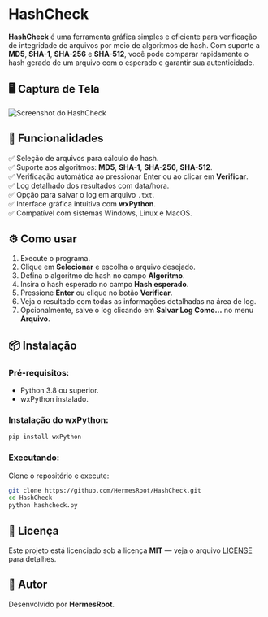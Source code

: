 # HashCheck

**HashCheck** é uma ferramenta gráfica simples e eficiente para verificação de integridade de arquivos por meio de algoritmos de hash. Com suporte a **MD5**, **SHA-1**, **SHA-256** e **SHA-512**, você pode comparar rapidamente o hash gerado de um arquivo com o esperado e garantir sua autenticidade.

## 🖥️ Captura de Tela
![Screenshot do HashCheck](screenshot.png)

## 🚀 Funcionalidades

✅ Seleção de arquivos para cálculo do hash.  
✅ Suporte aos algoritmos: **MD5**, **SHA-1**, **SHA-256**, **SHA-512**.  
✅ Verificação automática ao pressionar Enter ou ao clicar em **Verificar**.  
✅ Log detalhado dos resultados com data/hora.  
✅ Opção para salvar o log em arquivo `.txt`.  
✅ Interface gráfica intuitiva com **wxPython**.  
✅ Compatível com sistemas Windows, Linux e MacOS.

## ⚙️ Como usar

1. Execute o programa.
2. Clique em **Selecionar** e escolha o arquivo desejado.
3. Defina o algoritmo de hash no campo **Algoritmo**.
4. Insira o hash esperado no campo **Hash esperado**.
5. Pressione **Enter** ou clique no botão **Verificar**.
6. Veja o resultado com todas as informações detalhadas na área de log.
7. Opcionalmente, salve o log clicando em **Salvar Log Como...** no menu **Arquivo**.

## 📦 Instalação

### Pré-requisitos:
- Python 3.8 ou superior.
- wxPython instalado.

### Instalação do wxPython:
```bash
pip install wxPython
```

### Executando:
Clone o repositório e execute:
```bash
git clone https://github.com/HermesRoot/HashCheck.git
cd HashCheck
python hashcheck.py
```

## 📝 Licença

Este projeto está licenciado sob a licença **MIT** — veja o arquivo [LICENSE](LICENSE) para detalhes.

## 👤 Autor

Desenvolvido por **HermesRoot**.  
